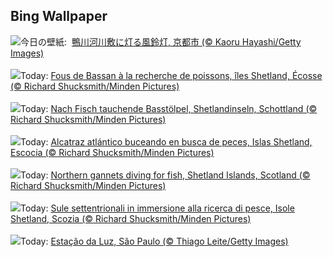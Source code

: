 ## Bing Wallpaper
![](https://www.bing.com/th?id=OHR.Tanabata2025_JA-JP0218360290_UHD.jpg&w=1000)今日の壁紙: &nbsp;[鴨川河川敷に灯る風鈴灯, 京都市 (© Kaoru Hayashi/Getty Images)](https://www.bing.com/th?id=OHR.Tanabata2025_JA-JP0218360290_UHD.jpg)
<br><br/>
![](https://www.bing.com/th?id=OHR.ShetlandGannets_FR-FR5293037699_UHD.jpg&w=1000)Today: [Fous de Bassan à la recherche de poissons, îles Shetland, Écosse (© Richard Shucksmith/Minden Pictures)](https://www.bing.com/th?id=OHR.ShetlandGannets_FR-FR5293037699_UHD.jpg)
<br><br/>
![](https://www.bing.com/th?id=OHR.ShetlandGannets_DE-DE8492203831_UHD.jpg&w=1000)Today: [Nach Fisch tauchende Basstölpel, Shetlandinseln, Schottland (© Richard Shucksmith/Minden Pictures)](https://www.bing.com/th?id=OHR.ShetlandGannets_DE-DE8492203831_UHD.jpg)
<br><br/>
![](https://www.bing.com/th?id=OHR.ShetlandGannets_ES-ES2850528780_UHD.jpg&w=1000)Today: [Alcatraz atlántico buceando en busca de peces, Islas Shetland, Escocia (© Richard Shucksmith/Minden Pictures)](https://www.bing.com/th?id=OHR.ShetlandGannets_ES-ES2850528780_UHD.jpg)
<br><br/>
![](https://www.bing.com/th?id=OHR.ShetlandGannets_EN-GB3393360437_UHD.jpg&w=1000)Today: [Northern gannets diving for fish, Shetland Islands, Scotland (© Richard Shucksmith/Minden Pictures)](https://www.bing.com/th?id=OHR.ShetlandGannets_EN-GB3393360437_UHD.jpg)
<br><br/>
![](https://www.bing.com/th?id=OHR.ShetlandGannets_IT-IT2720152530_UHD.jpg&w=1000)Today: [Sule settentrionali in immersione alla ricerca di pesce, Isole Shetland, Scozia (© Richard Shucksmith/Minden Pictures)](https://www.bing.com/th?id=OHR.ShetlandGannets_IT-IT2720152530_UHD.jpg)
<br><br/>
![](https://www.bing.com/th?id=OHR.LuzTrainStation_PT-BR2740667890_UHD.jpg&w=1000)Today: [Estação da Luz, São Paulo (© Thiago Leite/Getty Images)](https://www.bing.com/th?id=OHR.LuzTrainStation_PT-BR2740667890_UHD.jpg)
<br><br/>
